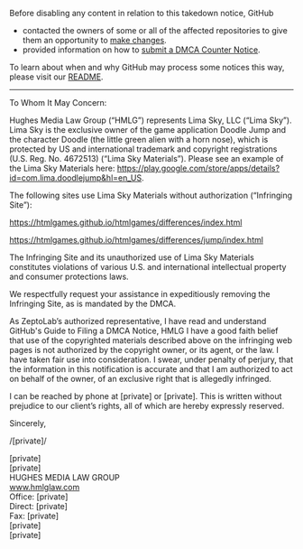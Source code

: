 Before disabling any content in relation to this takedown notice, GitHub
- contacted the owners of some or all of the affected repositories to give them an opportunity to [make changes](https://docs.github.com/en/github/site-policy/dmca-takedown-policy#a-how-does-this-actually-work).
- provided information on how to [submit a DMCA Counter Notice](https://docs.github.com/en/articles/guide-to-submitting-a-dmca-counter-notice).

To learn about when and why GitHub may process some notices this way, please visit our [README](https://github.com/github/dmca/blob/master/README.md#anatomy-of-a-takedown-notice).

---

To Whom It May Concern:

Hughes Media Law Group (“HMLG”) represents Lima Sky, LLC (“Lima Sky”). Lima Sky is the exclusive owner of the game application Doodle Jump and the character Doodle (the little green alien with a horn nose), which is protected by US and international trademark and copyright registrations (U.S. Reg. No. 4672513) (“Lima Sky Materials”).  Please see an example of the Lima Sky Materials here: https://play.google.com/store/apps/details?id=com.lima.doodlejump&hl=en_US.

The following sites use Lima Sky Materials without authorization (“Infringing Site”):

https://htmlgames.github.io/htmlgames/differences/index.html

https://htmlgames.github.io/htmlgames/differences/jump/index.html

The Infringing Site and its unauthorized use of Lima Sky Materials constitutes violations of various U.S. and international intellectual property and consumer protections laws.

We respectfully request your assistance in expeditiously removing the Infringing Site, as is mandated by the DMCA.

As ZeptoLab’s authorized representative, I have read and understand GitHub's Guide to Filing a DMCA Notice, HMLG I have a good faith belief that use of the copyrighted materials described above on the infringing web pages is not authorized by the copyright owner, or its agent, or the law. I have taken fair use into consideration. I swear, under penalty of perjury, that the information in this notification is accurate and that I am authorized to act on behalf of the owner, of an exclusive right that is allegedly infringed.

I can be reached by phone at [private] or [private]. This is written without prejudice to our client’s rights, all of which are hereby expressly reserved.

Sincerely,

/[private]/



[private]  
[private]  
HUGHES MEDIA LAW GROUP  
www.hmlglaw.com  
Office: [private]  
Direct: [private]  
Fax: [private]         
[private]  
[private]  
